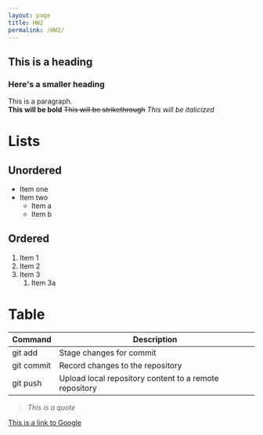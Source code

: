 ```yaml
---
layout: page
title: HW2
permalink: /HW2/
---
```


## This is a heading

### Here's a smaller heading
This is a paragraph.  
**This will be bold** ~~This will be strikethrough~~ _This will be italicized_  

# Lists
## Unordered  
- Item one  
- Item two  
  - Item a  
  - Item b  

## Ordered  
1. Item 1  
2. Item 2  
3. Item 3  
   1. Item 3a  

# Table  

| Command    | Description                                          |
|------------|------------------------------------------------------|
| git add  | Stage changes for commit                            |
| git commit | Record changes to the repository                  |
| git push | Upload local repository content to a remote repository |

> *This is a quote*

[This is a link to Google](https://google.com)
